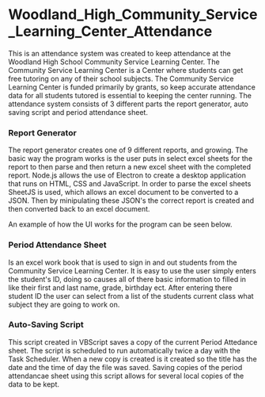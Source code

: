 # Woodland_High_Community_Service_Learning_Center_Attendance
This is an attendance system was created to keep attendance at the Woodland High School Community Service Learning Center. The Community Service Learning Center is a Center where students can get free tutoring on any of their school subjects. The Community Service Learning Center is funded primarily by grants, so keep accurate attendance data for all students tutored is essential to keeping the center running. The attendance system consists of 3 different parts the report generator, auto saving script and period attendance sheet.

### Report Generator
The report generator creates one of 9 different reports, and growing. The basic way the program works is the user puts in select excel sheets for the report to then parse and then return a new excel sheet with the completed report. Node.js allows the use of Electron to create a desktop application that runs on HTML, CSS and JavaScript.  In order to parse the excel sheets SheetJS is used, which allows an excel document to be converted to a JSON. Then by minipulating these JSON's the correct report is created and then converted back to an excel document. 

An example of how the UI works for the program can be seen below.








### Period Attendance Sheet
Is an excel work book that is used to sign in and out students from the Community Service Learning Center. It is easy to use the user simply enters the student's ID, doing so causes all of there basic information to filled in like their first and last name, grade, birthday ect. After entering there student ID the user can select from a list of the students current class what subject they are going to work on. 



### Auto-Saving Script
This script created in VBScript saves a copy of the current Period Attedance sheet. The script is scheduled to run automatically twice a day with the Task Scheduler. When a new copy is created is it created so the title has the date and the time of day the file was saved. Saving copies of the period attendancae sheet using this script allows for several local copies of the data to be kept.

